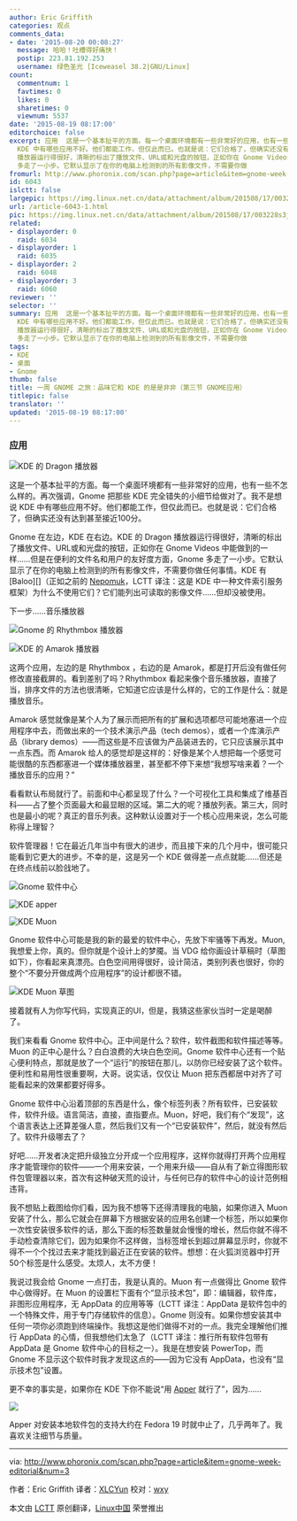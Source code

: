 ```yaml
---
author: Eric Griffith
categories: 观点
comments_data:
- date: '2015-08-20 00:08:27'
  message: 哈哈！吐槽得好痛快！
  postip: 223.81.192.253
  username: 绿色圣光 [Iceweasel 38.2|GNU/Linux]
count:
  commentnum: 1
  favtimes: 0
  likes: 0
  sharetimes: 0
  viewnum: 5537
date: '2015-08-19 08:17:00'
editorchoice: false
excerpt: 应用  这是一个基本扯平的方面。每一个桌面环境都有一些非常好的应用，也有一些不怎么样的。再次强调，Gnome 把那些 KDE 完全错失的小细节给做对了。我不是想说
  KDE 中有哪些应用不好。他们都能工作，但仅此而已。也就是说：它们合格了，但确实还没有达到甚至接近100分。 Gnome 在左边，KDE 在右边。KDE 的Dragon
  播放器运行得很好，清晰的标出了播放文件、URL或和光盘的按钮，正如你在 Gnome Videos 中能做到的一样但是在便利的文件名和用户的友好度方面，Gnome
  多走了一小步。它默认显示了在你的电脑上检测到的所有影像文件，不需要你做
fromurl: http://www.phoronix.com/scan.php?page=article&item=gnome-week-editorial&num=3
id: 6043
islctt: false
largepic: https://img.linux.net.cn/data/attachment/album/201508/17/003228s3jmqllqqrgs0q11.jpeg
url: /article-6043-1.html
pic: https://img.linux.net.cn/data/attachment/album/201508/17/003228s3jmqllqqrgs0q11.jpeg.thumb.jpg
related:
- displayorder: 0
  raid: 6034
- displayorder: 1
  raid: 6035
- displayorder: 2
  raid: 6048
- displayorder: 3
  raid: 6060
reviewer: ''
selector: ''
summary: 应用  这是一个基本扯平的方面。每一个桌面环境都有一些非常好的应用，也有一些不怎么样的。再次强调，Gnome 把那些 KDE 完全错失的小细节给做对了。我不是想说
  KDE 中有哪些应用不好。他们都能工作，但仅此而已。也就是说：它们合格了，但确实还没有达到甚至接近100分。 Gnome 在左边，KDE 在右边。KDE 的Dragon
  播放器运行得很好，清晰的标出了播放文件、URL或和光盘的按钮，正如你在 Gnome Videos 中能做到的一样但是在便利的文件名和用户的友好度方面，Gnome
  多走了一小步。它默认显示了在你的电脑上检测到的所有影像文件，不需要你做
tags:
- KDE
- 桌面
- Gnome
thumb: false
title: 一周 GNOME 之旅：品味它和 KDE 的是是非非（第三节 GNOME应用）
titlepic: false
translator: ''
updated: '2015-08-19 08:17:00'
---
```


### 应用


![KDE 的 Dragon 播放器](/data/attachment/album/201508/17/003228s3jmqllqqrgs0q11.jpeg)


这是一个基本扯平的方面。每一个桌面环境都有一些非常好的应用，也有一些不怎么样的。再次强调，Gnome 把那些 KDE 完全错失的小细节给做对了。我不是想说 KDE 中有哪些应用不好。他们都能工作，但仅此而已。也就是说：它们合格了，但确实还没有达到甚至接近100分。


Gnome 在左边，KDE 在右边。KDE 的 Dragon 播放器运行得很好，清晰的标出了播放文件、URL或和光盘的按钮，正如你在 Gnome Videos 中能做到的一样……但是在便利的文件名和用户的友好度方面，Gnome 多走了一小步。它默认显示了在你的电脑上检测到的所有影像文件，不需要你做任何事情。KDE 有 [Baloo][]（正如之前的 [Nepomuk](http://www.ikde.org/tech/kde-tech-nepomuk/)，LCTT 译注：这是 KDE 中一种文件索引服务框架）为什么不使用它们？它们能列出可读取的影像文件……但却没被使用。


下一步……音乐播放器


![Gnome 的 Rhythmbox 播放器](/data/attachment/album/201508/17/003506te4avvkx309zhs4f.jpeg)


![KDE 的 Amarok 播放器](/data/attachment/album/201508/17/003534pfzlwly2pyka9awm.jpeg)


这两个应用，左边的是 Rhythmbox ，右边的是 Amarok，都是打开后没有做任何修改直接截屏的。看到差别了吗？Rhythmbox 看起来像个音乐播放器，直接了当，排序文件的方法也很清晰，它知道它应该是什么样的，它的工作是什么：就是播放音乐。


Amarok 感觉就像是某个人为了展示而把所有的扩展和选项都尽可能地塞进一个应用程序中去，而做出来的一个技术演示产品（tech demos），或者一个库演示产品（library demos）——而这些是不应该做为产品装进去的，它只应该展示其中一点东西。而 Amarok 给人的感觉却是这样的：好像是某个人想把每一个感觉可能很酷的东西都塞进一个媒体播放器里，甚至都不停下来想“我想写啥来着？一个播放音乐的应用？”


看看默认布局就行了。前面和中心都呈现了什么？一个可视化工具和集成了维基百科——占了整个页面最大和最显眼的区域。第二大的呢？播放列表。第三大，同时也是最小的呢？真正的音乐列表。这种默认设置对于一个核心应用来说，怎么可能称得上理智？


软件管理器！它在最近几年当中有很大的进步，而且接下来的几个月中，很可能只能看到它更大的进步。不幸的是，这是另一个 KDE 做得差一点点就能……但还是在终点线前以脸戗地了。


![Gnome 软件中心](/data/attachment/album/201508/17/003724s75yrbubtufyyuzt.jpeg)


![KDE apper](/data/attachment/album/201508/17/003739p470isz6dm1xq4hr.jpeg)


![KDE Muon](/data/attachment/album/201508/17/003748nyzhat9btmm9i0ac.jpeg)


Gnome 软件中心可能是我的新的最爱的软件中心，先放下牢骚等下再发。Muon, 我想爱上你，真的。但你就是个设计上的梦魇。当 VDG 给你画设计草稿时（草图如下），你看起来真漂亮。白色空间用得很好，设计简洁，类别列表也很好，你的整个“不要分开做成两个应用程序”的设计都很不错。


![KDE Muon 草图](/data/attachment/album/201508/17/003804wr3wglwgfflgrurl.jpeg)


接着就有人为你写代码，实现真正的UI，但是，我猜这些家伙当时一定是喝醉了。


我们来看看 Gnome 软件中心。正中间是什么？软件，软件截图和软件描述等等。Muon 的正中心是什么？白白浪费的大块白色空间。Gnome 软件中心还有一个贴心便利特点，那就是放了一个“运行”的按钮在那儿，以防你已经安装了这个软件。便利性和易用性很重要啊，大哥。说实话，仅仅让 Muon 把东西都居中对齐了可能看起来的效果都要好得多。


Gnome 软件中心沿着顶部的东西是什么，像个标签列表？所有软件，已安装软件，软件升级。语言简洁，直接，直指要点。Muon，好吧，我们有个“发现”，这个语言表达上还算差强人意，然后我们又有一个“已安装软件”，然后，就没有然后了。软件升级哪去了？


好吧……开发者决定把升级独立分开成一个应用程序，这样你就得打开两个应用程序才能管理你的软件——一个用来安装，一个用来升级——自从有了新立得图形软件包管理器以来，首次有这种破天荒的设计，与任何已存的软件中心的设计范例相违背。


我不想贴上截图给你们看，因为我不想等下还得清理我的电脑，如果你进入 Muon 安装了什么，那么它就会在屏幕下方根据安装的应用名创建一个标签，所以如果你一次性安装很多软件的话，那么下面的标签数量就会慢慢的增长，然后你就不得不手动检查清除它们，因为如果你不这样做，当标签增长到超过屏幕显示时，你就不得不一个个找过去来才能找到最近正在安装的软件。想想：在火狐浏览器中打开50个标签是什么感受。太烦人，太不方便！


我说过我会给 Gnome 一点打击，我是认真的。Muon 有一点做得比 Gnome 软件中心做得好。在 Muon 的设置栏下面有个“显示技术包”，即：编辑器，软件库，非图形应用程序，无 AppData 的应用等等（LCTT 译注：AppData 是软件包中的一个特殊文件，用于专门存储软件的信息）。Gnome 则没有。如果你想安装其中任何一项你必须跑到终端操作。我想这是他们做得不对的一点。我完全理解他们推行 AppData 的心情，但我想他们太急了（LCTT 译注：推行所有软件包带有 AppData 是 Gnome 软件中心的目标之一）。我是在想安装 PowerTop，而 Gnome 不显示这个软件时我才发现这点的——因为它没有 AppData，也没有“显示技术包”设置。


更不幸的事实是，如果你在 KDE 下你不能说“用 [Apper](https://en.wikipedia.org/wiki/Apper) 就行了”，因为……


![](/data/attachment/album/201508/17/003859sp1qw1r311iyzd34.jpeg)


Apper 对安装本地软件包的支持大约在 Fedora 19 时就中止了，几乎两年了。我喜欢关注细节与质量。




---


via: <http://www.phoronix.com/scan.php?page=article&item=gnome-week-editorial&num=3>


作者：Eric Griffith 译者：[XLCYun](https://github.com/XLCYun) 校对：[wxy](https://github.com/wxy)


本文由 [LCTT](https://github.com/LCTT/TranslateProject) 原创翻译，[Linux中国](https://linux.cn/) 荣誉推出